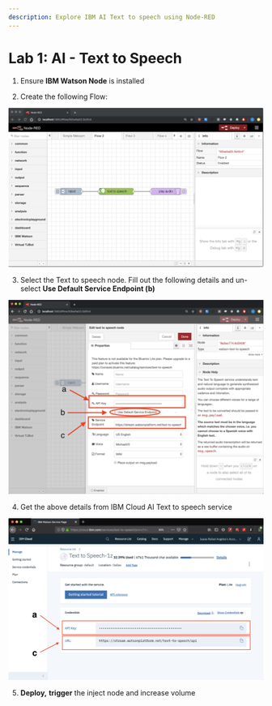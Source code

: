 ```yaml
---
description: Explore IBM AI Text to speech using Node-RED
---
```


# Lab 1: AI - Text to Speech

1. Ensure **IBM Watson Node** is installed 

2. Create the following Flow:

![](../.gitbook/assets/image%20%2816%29.png)

3. Select the Text to speech node. Fill out the following details and un-select **Use Default Service Endpoint \(b\)**

![](../.gitbook/assets/image%20%2824%29.png)

4. Get the above details from IBM Cloud AI Text to speech service

![IBM Cloud AI Text to speech Service](../.gitbook/assets/image%20%281%29.png)

5. **Deploy,** **trigger** the inject node and increase volume





